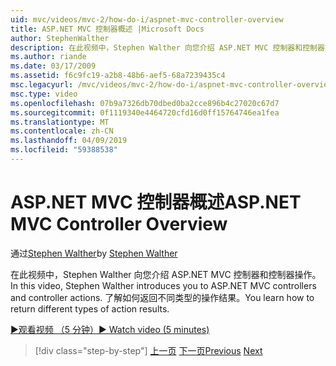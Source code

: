 ```yaml
---
uid: mvc/videos/mvc-2/how-do-i/aspnet-mvc-controller-overview
title: ASP.NET MVC 控制器概述 |Microsoft Docs
author: StephenWalther
description: 在此视频中，Stephen Walther 向您介绍 ASP.NET MVC 控制器和控制器操作。 了解如何返回不同类型的操作结果。
ms.author: riande
ms.date: 03/17/2009
ms.assetid: f6c9fc19-a2b8-48b6-aef5-68a7239435c4
msc.legacyurl: /mvc/videos/mvc-2/how-do-i/aspnet-mvc-controller-overview
msc.type: video
ms.openlocfilehash: 07b9a7326db70dbed0ba2cce896b4c27020c67d7
ms.sourcegitcommit: 0f1119340e4464720cfd16d0ff15764746ea1fea
ms.translationtype: MT
ms.contentlocale: zh-CN
ms.lasthandoff: 04/09/2019
ms.locfileid: "59388538"
---
```

# <a name="aspnet-mvc-controller-overview"></a><span data-ttu-id="7a03e-104">ASP.NET MVC 控制器概述</span><span class="sxs-lookup"><span data-stu-id="7a03e-104">ASP.NET MVC Controller Overview</span></span>

<span data-ttu-id="7a03e-105">通过[Stephen Walther](https://github.com/StephenWalther)</span><span class="sxs-lookup"><span data-stu-id="7a03e-105">by [Stephen Walther](https://github.com/StephenWalther)</span></span>

<span data-ttu-id="7a03e-106">在此视频中，Stephen Walther 向您介绍 ASP.NET MVC 控制器和控制器操作。</span><span class="sxs-lookup"><span data-stu-id="7a03e-106">In this video, Stephen Walther introduces you to ASP.NET MVC controllers and controller actions.</span></span> <span data-ttu-id="7a03e-107">了解如何返回不同类型的操作结果。</span><span class="sxs-lookup"><span data-stu-id="7a03e-107">You learn how to return different types of action results.</span></span>

[<span data-ttu-id="7a03e-108">&#9654;观看视频 （5 分钟）</span><span class="sxs-lookup"><span data-stu-id="7a03e-108">&#9654; Watch video (5 minutes)</span></span>](https://channel9.msdn.com/Blogs/ASP-NET-Site-Videos/aspnet-mvc-controller-overview)

> [!div class="step-by-step"]
> <span data-ttu-id="7a03e-109">[上一页](understanding-models-views-and-controllers.md)
> [下一页](understanding-controllers-controller-actions-and-action-results.md)</span><span class="sxs-lookup"><span data-stu-id="7a03e-109">[Previous](understanding-models-views-and-controllers.md)
[Next](understanding-controllers-controller-actions-and-action-results.md)</span></span>
